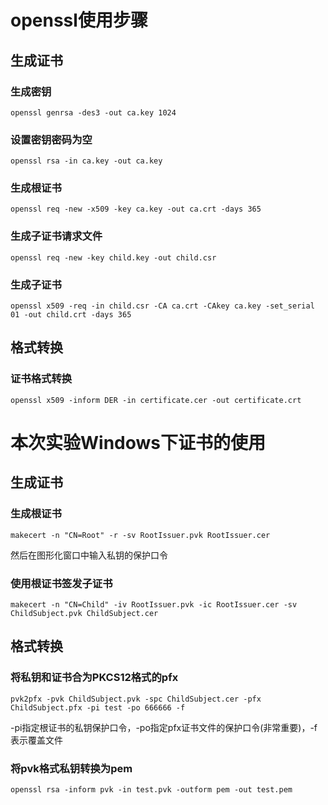 # openssl使用步骤

## 生成证书

### 生成密钥
`openssl genrsa -des3 -out ca.key 1024`

### 设置密钥密码为空
`openssl rsa -in ca.key -out ca.key`

### 生成根证书
`openssl req -new -x509 -key ca.key -out ca.crt -days 365`

### 生成子证书请求文件
`openssl req -new -key child.key -out child.csr`

### 生成子证书
`openssl x509 -req -in child.csr -CA ca.crt -CAkey ca.key -set_serial 01 -out child.crt -days 365`

## 格式转换

### 证书格式转换
`openssl x509 -inform DER -in certificate.cer -out certificate.crt`

# 本次实验Windows下证书的使用

## 生成证书

### 生成根证书
`makecert -n "CN=Root" -r -sv RootIssuer.pvk RootIssuer.cer`

然后在图形化窗口中输入私钥的保护口令

### 使用根证书签发子证书
`makecert -n "CN=Child" -iv RootIssuer.pvk -ic RootIssuer.cer -sv ChildSubject.pvk ChildSubject.cer`

## 格式转换

### 将私钥和证书合为PKCS12格式的pfx
`pvk2pfx -pvk ChildSubject.pvk -spc ChildSubject.cer -pfx ChildSubject.pfx -pi test -po 666666 -f`

-pi指定根证书的私钥保护口令，-po指定pfx证书文件的保护口令(非常重要)，-f表示覆盖文件

### 将pvk格式私钥转换为pem
`openssl rsa -inform pvk -in test.pvk -outform pem -out test.pem`